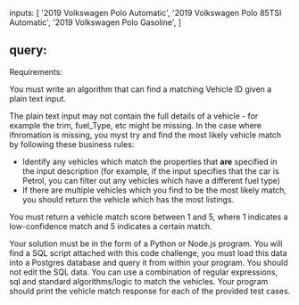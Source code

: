 inputs: [
'2019 Volkswagen Polo Automatic',
'2019 Volkswagen Polo 85TSI Automatic',
'2019 Volkswagen Polo Gasoline',
]

query:
- 



Requirements:

You must write an algorithm that can find a matching Vehicle ID given a plain text input.

The plain text input may not contain the full details of a vehicle - for example the trim, fuel_Type, etc might be missing. In the case where ifnromation is missing, you myst try and find the most likely vehicle match by following these business rules:

- Identify any vehicles which match the properties that **are** specified in the input description (for example, if the input specifies that the car is Petrol, you can filter out any vehicles which have a different fuel type)
- If there are multiple vehicles which you find to be the most likely match, you should return the vehicle which has the most listings.


You must return a vehicle match score between 1 and 5, where 1 indicates a low-confidence match and 5 indicates a certain match.

Your solution must be in the form of a Python or Node.js program. You will find a SQL script attached with this code challenge, you must load this data into a Postgres database and query it from within your program. You should not edit the SQL data. You can use a combination of regular expressions, sql and standard algorithms/logic to match the vehicles. Your program should print the vehicle match response for each of the provided test cases.